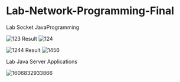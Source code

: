 # Lab-Network-Programming-Final

Lab Socket JavaProgramming

![123](https://user-images.githubusercontent.com/62991197/100747078-29310200-3414-11eb-9468-e2cf94948d67.jpg)
Result
![124](https://user-images.githubusercontent.com/62991197/100748223-a5781500-3415-11eb-9050-3aace0e2b7dc.jpg)

![1244](https://user-images.githubusercontent.com/62991197/100748694-36e78700-3416-11eb-9247-f50c266481f5.jpg)
Result
![1456](https://user-images.githubusercontent.com/62991197/100752858-a90e9a80-341b-11eb-96c0-a17d4466fa08.jpg)

Lab Java Server Applications

![1606832933866](https://user-images.githubusercontent.com/62991197/100753511-74e7a980-341c-11eb-8f36-fb582a5cd877.jpg)


